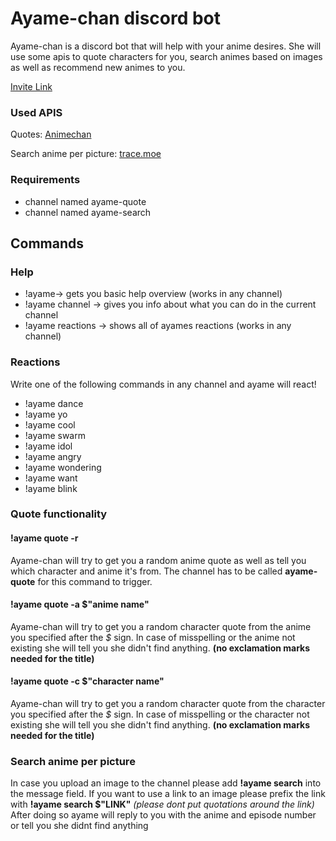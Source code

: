 # Ayame-chan discord bot

Ayame-chan is a discord bot that will help with your anime desires. She will use some apis to quote characters for you, search animes based on images as well as recommend new animes to you.

[Invite Link](https://discord.com/api/oauth2/authorize?client_id=1038809073652609145&permissions=534723950656&scope=bot)

### Used APIS
Quotes: [Animechan](https://animechan.vercel.app)

Search anime per picture: [trace.moe](https://soruly.github.io/trace.moe-api/#/)

### Requirements
- channel named ayame-quote
- channel named ayame-search


## Commands

### Help
- !ayame-> gets you basic help overview (works in any channel)
- !ayame channel -> gives you info about what you can do in the current channel
- !ayame reactions -> shows all of ayames reactions (works in any channel)

### Reactions
Write one of the following commands in any channel and ayame will react!
- !ayame dance
- !ayame yo
- !ayame cool
- !ayame swarm
- !ayame idol
- !ayame angry
- !ayame wondering
- !ayame want
- !ayame blink


### Quote functionality

#### !ayame quote -r
Ayame-chan will try to get you a random anime quote as well as tell you which character and anime it's from. The channel has to be called **ayame-quote** for this command to trigger.

#### !ayame quote -a $"anime name"
Ayame-chan will try to get you a random character quote from the anime you specified after the _$_ sign. In case of misspelling or the anime not existing she will tell you she didn't find anything. **(no exclamation marks needed for the title)**

#### !ayame quote -c $"character name"
Ayame-chan will try to get you a random character quote from the character you specified after the _$_ sign. In case of misspelling or the character not existing she will tell you she didn't find anything. **(no exclamation marks needed for the title)**


### Search anime per picture
In case you upload an image to the channel please add **!ayame search** into the message field.
If you want to use a link to an image please prefix the link with **!ayame search $"LINK"** _(please dont put quotations around the link)_
After doing so ayame will reply to you with the anime and episode number or tell you she didnt find anything

